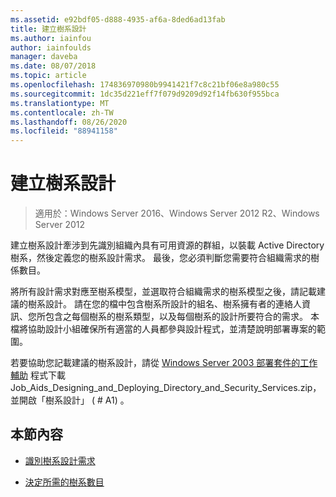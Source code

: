 ```yaml
---
ms.assetid: e92bdf05-d888-4935-af6a-8ded6ad13fab
title: 建立樹系設計
ms.author: iainfou
author: iainfoulds
manager: daveba
ms.date: 08/07/2018
ms.topic: article
ms.openlocfilehash: 174836970980b9941421f7c8c21bf06e8a980c55
ms.sourcegitcommit: 1dc35d221eff7f079d9209d92f14fb630f955bca
ms.translationtype: MT
ms.contentlocale: zh-TW
ms.lasthandoff: 08/26/2020
ms.locfileid: "88941158"
---
```

# <a name="creating-a-forest-design"></a>建立樹系設計

> 適用於：Windows Server 2016、Windows Server 2012 R2、Windows Server 2012

建立樹系設計牽涉到先識別組織內具有可用資源的群組，以裝載 Active Directory 樹系，然後定義您的樹系設計需求。 最後，您必須判斷您需要符合組織需求的樹係數目。

將所有設計需求對應至樹系模型，並選取符合組織需求的樹系模型之後，請記載建議的樹系設計。 請在您的檔中包含樹系所設計的組名、樹系擁有者的連絡人資訊、您所包含之每個樹系的樹系類型，以及每個樹系的設計所要符合的需求。 本檔將協助設計小組確保所有適當的人員都參與設計程式，並清楚說明部署專案的範圍。

若要協助您記載建議的樹系設計，請從 [Windows Server 2003 部署套件的工作輔助](https://microsoft.com/download/details.aspx?id=9608) 程式下載 Job_Aids_Designing_and_Deploying_Directory_and_Security_Services.zip，並開啟「樹系設計」 ( # A1) 。

## <a name="in-this-section"></a>本節內容

- [識別樹系設計需求](../../ad-ds/plan/Identifying-Forest-Design-Requirements.md)

- [決定所需的樹系數目](../../ad-ds/plan/Determining-the-Number-of-Forests-Required.md)
